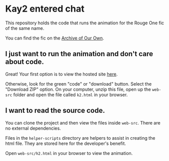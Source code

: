 # Kay2 entered chat

This repository holds the code that runs the animation for the Rouge One fic of the same name.

You can find the fic on the [Archive of Our Own](link-to-come). 


## I just want to run the animation and don't care about code.

Great! Your first option is to view the hosted site [here](link-to-come).

Otherwise, look for the green "code" or "download" button. Select the "Download ZIP" option. On your computer, unzip this file, open up the `web-src` folder and open the file called `k2.html` in your browser.

## I want to read the source code.

You can clone the project and then view the files inside `web-src`. There are no external dependencies.

Files in the `helper-scripts` directory are helpers to assist in creating the html file. They are stored here for the developer's benefit.

Open `web-src/h2.html` in your browser to view the animation.
